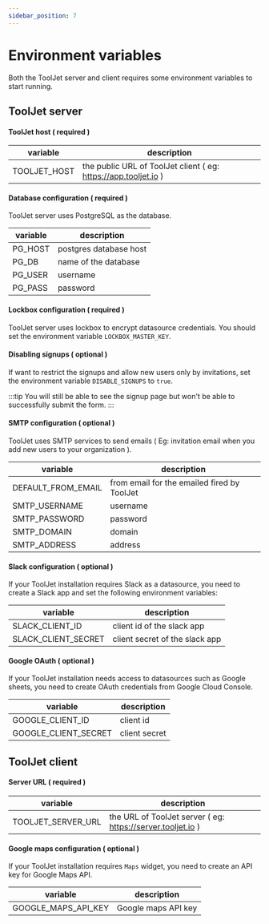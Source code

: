 ```yaml
---
sidebar_position: 7
---
```


# Environment variables   

Both the ToolJet server and client requires some environment variables to start running.

## ToolJet server

#### ToolJet host ( required )

| variable      | description |
| ----------- | ----------- | 
| TOOLJET_HOST | the public URL of ToolJet client ( eg: https://app.tooljet.io ) |



#### Database configuration ( required )

ToolJet server uses PostgreSQL as the database. 

| variable      | description |
| ----------- | ----------- | 
| PG_HOST      | postgres database host |
| PG_DB      | name of the database       |
| PG_USER      | username |
| PG_PASS      | password       |

#### Lockbox configuration ( required )
ToolJet server uses lockbox to encrypt datasource credentials. You should set the environment variable `LOCKBOX_MASTER_KEY`.

#### Disabling signups ( optional )

If want to restrict the signups and allow new users only by invitations, set the environment variable `DISABLE_SIGNUPS` to `true`. 

:::tip
You will still be able to see the signup page but won't be able to successfully submit the form.
:::


#### SMTP configuration ( optional )

ToolJet uses SMTP services to send emails ( Eg: invitation email when you add new users to your organization ). 

| variable      | description |
| ----------- | ----------- | 
| DEFAULT_FROM_EMAIL      | from email for the emailed fired by ToolJet  |
| SMTP_USERNAME      | username  |
| SMTP_PASSWORD      | password  |
| SMTP_DOMAIN      | domain   |
| SMTP_ADDRESS      | address  |

#### Slack configuration ( optional )

If your ToolJet installation requires Slack as a datasource, you need to create a Slack app and set the following environment variables: 

| variable      | description |
| ----------- | ----------- | 
| SLACK_CLIENT_ID      | client id of the slack app |
| SLACK_CLIENT_SECRET      | client secret of the slack app |

#### Google OAuth ( optional )

If your ToolJet installation needs access to datasources such as Google sheets, you need to create OAuth credentials from Google Cloud Console. 

| variable      | description |
| ----------- | ----------- | 
| GOOGLE_CLIENT_ID      | client id |
| GOOGLE_CLIENT_SECRET      | client secret |

## ToolJet client 

#### Server URL ( required )

| variable      | description |
| ----------- | ----------- | 
| TOOLJET_SERVER_URL | the URL of ToolJet server ( eg: https://server.tooljet.io ) |


#### Google maps configuration ( optional )

If your ToolJet installation requires `Maps` widget, you need to create an API key for Google Maps API. 

| variable      | description |
| ----------- | ----------- | 
| GOOGLE_MAPS_API_KEY | Google maps API key |
